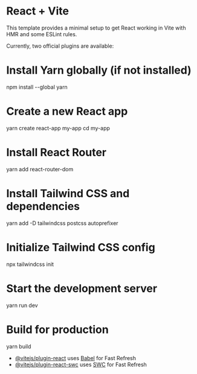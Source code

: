 # React + Vite

This template provides a minimal setup to get React working in Vite with HMR and some ESLint rules.

Currently, two official plugins are available:

# Install Yarn globally (if not installed)
npm install --global yarn

# Create a new React app
yarn create react-app my-app
cd my-app

# Install React Router
yarn add react-router-dom

# Install Tailwind CSS and dependencies
yarn add -D tailwindcss postcss autoprefixer

# Initialize Tailwind CSS config
npx tailwindcss init

# Start the development server
yarn run dev

# Build for production
yarn build




- [@vitejs/plugin-react](https://github.com/vitejs/vite-plugin-react/blob/main/packages/plugin-react/README.md) uses [Babel](https://babeljs.io/) for Fast Refresh
- [@vitejs/plugin-react-swc](https://github.com/vitejs/vite-plugin-react-swc) uses [SWC](https://swc.rs/) for Fast Refresh
